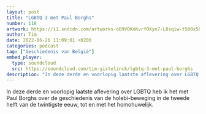 ```yaml
---
layout: post
title: "LGBTQ 3 met Paul Borghs"
number: 118
artwork: https://i1.sndcdn.com/artworks-oB9VOKnKvrf0Xyn7-L8sqiw-t500x500.jpg
author: Tim
date: 2022-06-26 11:09:01 +0200
categories: podcast
tag: ["Geschiedenis van België"]
embed_player:
  type: soundcloud
  src: https://soundcloud.com/tim-gistelinck/lgbtq-3-met-paul-borghs
description: "In deze derde en voorlopig laatste aflevering over LGBTQ heb ik het met Paul Borghs over de geschiedenis van de holebi-beweging in de tweede helft van de twintigste eeuw, tot en met het homohuwelijk."
---
```

In deze derde en voorlopig laatste aflevering over LGBTQ heb ik het met Paul Borghs over de geschiedenis van de holebi-beweging in de tweede helft van de twintigste eeuw, tot en met het homohuwelijk.